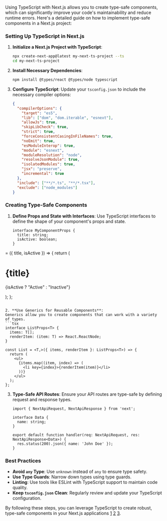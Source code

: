 Using TypeScript with Next.js allows you to create type-safe components, which can significantly improve your code's maintainability and reduce runtime errors. Here's a detailed guide on how to implement type-safe components in a Next.js project:

### Setting Up TypeScript in Next.js

1. **Initialize a Next.js Project with TypeScript**:
   ```bash
   npx create-next-app@latest my-next-ts-project --ts
   cd my-next-ts-project
   ```

2. **Install Necessary Dependencies**:
   ```bash
   npm install @types/react @types/node typescript
   ```

3. **Configure TypeScript**:
   Update your `tsconfig.json` to include the necessary compiler options:
   ```json
   {
     "compilerOptions": {
       "target": "es5",
       "lib": ["dom", "dom.iterable", "esnext"],
       "allowJs": true,
       "skipLibCheck": true,
       "strict": true,
       "forceConsistentCasingInFileNames": true,
       "noEmit": true,
       "esModuleInterop": true,
       "module": "esnext",
       "moduleResolution": "node",
       "resolveJsonModule": true,
       "isolatedModules": true,
       "jsx": "preserve",
       "incremental": true
     },
     "include": ["**/*.ts", "**/*.tsx"],
     "exclude": ["node_modules"]
   }
   ```

### Creating Type-Safe Components

1. **Define Props and State with Interfaces**:
   Use TypeScript interfaces to define the shape of your component's props and state.
   ```tsx
   interface MyComponentProps {
     title: string;
     isActive: boolean;
   }

  <MyComponentProps> = ({ title, isActive }) => {
     return (
       <div>
         <h1>{title}</h1>
         <p>{isActive ? "Active" : "Inactive"}</p>
       </div>
     );
   };
   ```

2. **Use Generics for Reusable Components**:
   Generics allow you to create components that can work with a variety of types.
   ```tsx
   interface ListProps<T> {
     items: T[];
     renderItem: (item: T) => React.ReactNode;
   }

   const List = <T,>({ items, renderItem }: ListProps<T>) => {
     return (
       <ul>
         {items.map((item, index) => (
           <li key={index}>{renderItem(item)}</li>
         ))}
       </ul>
     );
   };
   ```

3. **Type-Safe API Routes**:
   Ensure your API routes are type-safe by defining request and response types.
   ```tsx
   import { NextApiRequest, NextApiResponse } from 'next';

   interface Data {
     name: string;
   }

   export default function handler(req: NextApiRequest, res: NextApiResponse<Data>) {
     res.status(200).json({ name: 'John Doe' });
   }
   ```

### Best Practices

- **Avoid `any` Type**: Use `unknown` instead of `any` to ensure type safety.
- **Use Type Guards**: Narrow down types using type guards.
- **Linting**: Use tools like ESLint with TypeScript support to maintain code quality.
- **Keep `tsconfig.json` Clean**: Regularly review and update your TypeScript configuration.

By following these steps, you can leverage TypeScript to create robust, type-safe components in your Next.js applications [1](https://codezup.com/typescript-nextjs-full-stack-guide/) [2](https://next-safe-action.dev/) [3](https://www.mridul.tech/blogs/next-js-typescript-everything-you-need-to-know).
